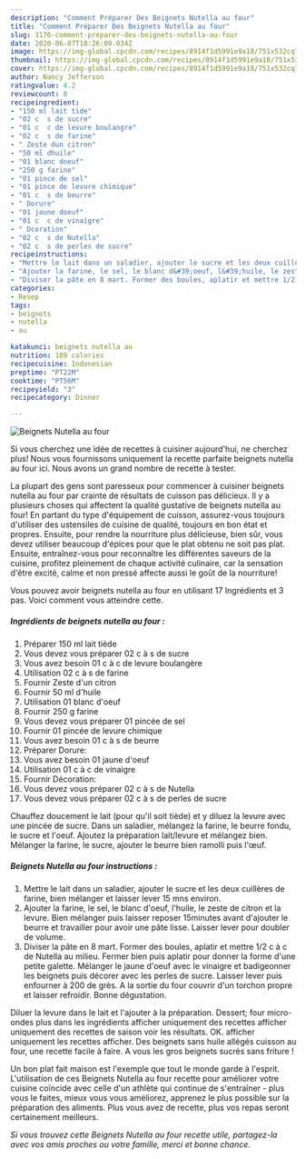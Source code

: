 ```yaml
---
description: "Comment Préparer Des Beignets Nutella au four"
title: "Comment Préparer Des Beignets Nutella au four"
slug: 3176-comment-preparer-des-beignets-nutella-au-four
date: 2020-06-07T18:26:09.034Z
image: https://img-global.cpcdn.com/recipes/8914f1d5991e9a18/751x532cq70/beignets-nutella-au-four-photo-principale-de-la-recette.jpg
thumbnail: https://img-global.cpcdn.com/recipes/8914f1d5991e9a18/751x532cq70/beignets-nutella-au-four-photo-principale-de-la-recette.jpg
cover: https://img-global.cpcdn.com/recipes/8914f1d5991e9a18/751x532cq70/beignets-nutella-au-four-photo-principale-de-la-recette.jpg
author: Nancy Jefferson
ratingvalue: 4.2
reviewcount: 8
recipeingredient:
- "150 ml lait tide"
- "02 c  s de sucre"
- "01 c  c de levure boulangre"
- "02 c  s de farine"
- " Zeste dun citron"
- "50 ml dhuile"
- "01 blanc doeuf"
- "250 g farine"
- "01 pince de sel"
- "01 pince de levure chimique"
- "01 c  s de beurre"
- " Dorure"
- "01 jaune doeuf"
- "01 c  c de vinaigre"
- " Dcoration"
- "02 c  s de Nutella"
- "02 c  s de perles de sucre"
recipeinstructions:
- "Mettre le lait dans un saladier, ajouter le sucre et les deux cuillères de farine, bien mélanger et laisser lever 15 mns environ."
- "Ajouter la farine, le sel, le blanc d&#39;oeuf, l&#39;huile, le zeste de citron et la levure. Bien mélanger puis laisser reposer 15minutes avant d&#39;ajouter le beurre et travailler pour avoir une pâte lisse. Laisser lever pour doubler de volume."
- "Diviser la pâte en 8 mart. Former des boules, aplatir et mettre 1/2 c à c de Nutella au milieu. Fermer bien puis aplatir pour donner la forme d&#39;une petite galette. Mélanger le jaune d&#39;oeuf avec le vinaigre et badigeonner les beignets puis décorer avec les perles de sucre. Laisser lever puis enfourner à 200 de grès. A la sortie du four couvrir d&#39;un torchon propre et laisser refroidir. Bonne dégustation."
categories:
- Resep
tags:
- beignets
- nutella
- au

katakunci: beignets nutella au 
nutrition: 189 calories
recipecuisine: Indonesian
preptime: "PT22M"
cooktime: "PT56M"
recipeyield: "3"
recipecategory: Dinner

---
```



![Beignets Nutella au four](https://img-global.cpcdn.com/recipes/8914f1d5991e9a18/751x532cq70/beignets-nutella-au-four-photo-principale-de-la-recette.jpg)

Si vous cherchez une idée de recettes à cuisiner aujourd'hui, ne cherchez plus! Nous vous fournissons uniquement la recette parfaite beignets nutella au four ici. Nous avons un grand nombre de recette à tester.

La plupart des gens sont paresseux pour commencer à cuisiner beignets nutella au four par crainte de résultats de cuisson pas délicieux. Il y a plusieurs choses qui affectent la qualité gustative de beignets nutella au four! En partant du type d'équipement de cuisson, assurez-vous toujours d'utiliser des ustensiles de cuisine de qualité, toujours en bon état et propres. Ensuite, pour rendre la nourriture plus délicieuse, bien sûr, vous devez utiliser beaucoup d'épices pour que le plat obtenu ne soit pas plat. Ensuite, entraînez-vous pour reconnaître les différentes saveurs de la cuisine, profitez pleinement de chaque activité culinaire, car la sensation d'être excité, calme et non pressé affecte aussi le goût de la nourriture!

<!--inarticleads1-->

Vous pouvez avoir beignets nutella au four en utilisant 17 Ingrédients et 3 pas. Voici comment vous atteindre cette.

##### Ingrédients de beignets nutella au four :

1. Préparer 150 ml lait tiède
1. Vous devez vous préparer 02 c à s de sucre
1. Vous avez besoin 01 c à c de levure boulangère
1. Utilisation 02 c à s de farine
1. Fournir  Zeste d&#39;un citron
1. Fournir 50 ml d&#39;huile
1. Utilisation 01 blanc d&#39;oeuf
1. Fournir 250 g farine
1. Vous devez vous préparer 01 pincée de sel
1. Fournir 01 pincée de levure chimique
1. Vous avez besoin 01 c à s de beurre
1. Préparer  Dorure:
1. Vous avez besoin 01 jaune d&#39;oeuf
1. Utilisation 01 c à c de vinaigre
1. Fournir  Décoration:
1. Vous devez vous préparer 02 c à s de Nutella
1. Vous devez vous préparer 02 c à s de perles de sucre


Chauffez doucement le lait (pour qu&#39;il soit tiède) et y diluez la levure avec une pincée de sucre. Dans un saladier, mélangez la farine, le beurre fondu, le sucre et l&#39;oeuf. Ajoutez la préparation lait/levure et mélangez bien. Mélanger la farine, le sucre, ajouter le beurre bien ramolli puis l&#39;œuf. 

<!--inarticleads2-->

##### Beignets Nutella au four instructions :

1. Mettre le lait dans un saladier, ajouter le sucre et les deux cuillères de farine, bien mélanger et laisser lever 15 mns environ.
1. Ajouter la farine, le sel, le blanc d&#39;oeuf, l&#39;huile, le zeste de citron et la levure. Bien mélanger puis laisser reposer 15minutes avant d&#39;ajouter le beurre et travailler pour avoir une pâte lisse. Laisser lever pour doubler de volume.
1. Diviser la pâte en 8 mart. Former des boules, aplatir et mettre 1/2 c à c de Nutella au milieu. Fermer bien puis aplatir pour donner la forme d&#39;une petite galette. Mélanger le jaune d&#39;oeuf avec le vinaigre et badigeonner les beignets puis décorer avec les perles de sucre. Laisser lever puis enfourner à 200 de grès. A la sortie du four couvrir d&#39;un torchon propre et laisser refroidir. Bonne dégustation.


Diluer la levure dans le lait et l&#39;ajouter à la préparation. Dessert; four micro-ondes plus dans les ingrédients afficher uniquement des recettes afficher uniquement des recettes de saison voir les résultats. OK. afficher uniquement les recettes afficher. Des beignets sans huile allégés cuisson au four, une recette facile à faire. A vous les gros beignets sucrés sans friture ! 

<!--inarticleads1-->

<p>
Un bon plat fait maison est l'exemple que tout le monde garde à l'esprit. L'utilisation de ces Beignets Nutella au four recette pour améliorer votre cuisine coïncide avec celle d'un athlète qui continue de s'entraîner - plus vous le faites, mieux vous vous améliorez, apprenez le plus possible sur la préparation des aliments. Plus vous avez de recette, plus vos repas seront certainement meilleurs.
</p>

<p>
<i>Si vous trouvez cette Beignets Nutella au four recette utile, partagez-la avec vos amis proches ou votre famille, merci et bonne chance.</i>
</p>
